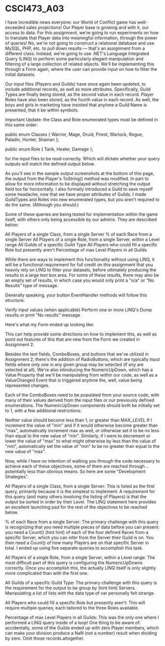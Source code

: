 # CSCI473_A03
I have incredible news everyone: our World of Conflict game has well-exceeded sales projections! Our Player base is growing and with it, our access to data. For this assignment, we're going to run experiments on how to translate that Player data into meaningful information, through the power of queries! No, we're not going to construct a relational database and use MySQL, PHP, etc. to pull down results — that's an assignment from a different class. Instead, we're going to use .NET's Language Integrated Query (LINQ) to perform some particularly elegant manipulation and filtering of a large collection of related objects. We'll be implementing this through a Form again, where the user can provide input on how to filter the initial datasets.

Our input files (Players and Guilds) have once again been updated, to include additional records, as well as more attributes. Specifically, Guild Types are finally being stored, as the second value in each record. Player Roles have also been stored, as the fourth value in each record. As well, the boys and girls in marketing have insisted that anytime a Guild Name is presented, that it be within <Guild Name> symbols.

Important Update: the Class and Role enumerated types must be defined in this same order:

public enum Classes
{
Warrior, Mage, Druid, Priest, Warlock,
Rogue, Paladin, Hunter, Shaman
};

public enum Role { Tank, Healer, Damage };

for the input files to be read correctly. Which will dictate whether your query outputs will match the defined output below.

As you'll see in the sample output screenshots at the bottom of this page, the output from the Player's ToString() method was modified. In part to allow for more information to be displayed without stretching the output field too far horizontally. I also formally introduced a Guild to save myself some headache, now that we have proper attributes of Guilds. I made GuildTypes and Roles into new enumerated types, but you aren't required to do the same. (Although you should.)

Some of these queries are being tested for implementation within the game itself, with others only being accessible by our admins. They are described below:

All Players of a single Class, from a single Server
% of each Race from a single Server
All Players of a single Role, from a single Server, within a Level range
All Guilds of a specific Guild Type
All Players who could fill a specific Role but presently aren't
Percentage of max Level Players in all Guilds

While there are ways to implement this functionality without using LINQ, it will be a functional requirement for full credit on this assignment that you heavily rely on LINQ to filter your datasets, before ultimately producing the results to a large text box area. For some of these results, there may also be an empty set of results, in which case you would only print a "n/a" or "No Results" type of message.

Generally speaking, your button EventHandler methods will follow this structure:

Verify input values (when applicable)
Perform one or more LINQ's
Dump results or print "No results" message

Here's what my Form ended up looking like:



This can help provide some directions on how to implement this, as well as point out features of this that are new from the Form we created in Assignment 2.

Besides the text fields, ComboBoxes, and buttons that we've utilized in Assignment 2, there's the addition of RadioButtons, which are typically input fields where only one in any given group may be selected (if any are selected at all). We're also introducing the NumericUpDown, which has a Value Property that we'll be manipulating from within our code, as well as a ValueChanged Event that is triggered anytime the, well, value being represented changes.

Each of the ComboBoxes need to be populated from your source code, with many of their values derived from the input files or our previously defined enumerations. The NumericUpDown components should both be initially set to 1, with a few additional restrictions:

Neither value should become less than 1, or greater than MAX_LEVEL
If I increment the value of "min" and if it would otherwise become greater than "max", automatically increment max as well, or otherwise set it to be no less than equal to the new value of "min".
Similarly, if I were to decrement or lower the value of "max" to what might otherwise by less than the value of "min", automatically set the value of "min" to be no greater than equal to the new value of "max".

Now, while I have no intention of walking you through the code necessary to achieve each of these objectives, some of them are reached through... potentially less than obvious means. So here are some "Development Strategies".

All Players of a single Class, from a single Server: This is listed as the first query, primarily because it is the simplest to implement. A requirement for this query (and many others involving the listing of Players) is that the output be sorted in order by their Level. The LINQ statement here provides an excellent launching pad for the rest of the objectives to be reached below.

% of each Race from a single Server: The primary challenge with this query is recognizing that you need multiple pieces of data before you can present: you need a Count() (hint hint) of each of the four defined Races from a specific Server, which you can infer from the Server their Guild is on. You then need a Count() of how many Players are on that specific Server in total. I ended up using five separate queries to accomplish this task.

All Players of a single Role, from a single Server, within a Level range: The most difficult part of this query is configuring the NumericUpDowns correctly. Once you accomplish this, the actually LINQ itself is only slightly more complicated than with the first one.

All Guilds of a specific Guild Type: The primary challenge with this query is the requirement for the output to be group by (hint hint) Servers. Manipulating a list of lists with the data type of var personally felt strange.

All Players who could fill a specific Role but presently aren't: This will require multiple queries, each tailored to the three Roles available.

Percentage of max Level Players in all Guilds: This was the only one where I performed a LINQ query inside of a loop! One thing to be aware of: accidentally, some of the Guilds ended up with zero Player members, which can make your division produce a NaN (not a number) result when dividing by zero. Omit those records altogether.
